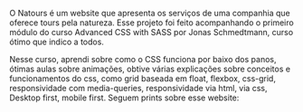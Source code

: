 O Natours é um website que apresenta os serviços de uma companhia que oferece tours pela natureza.
Esse projeto foi feito acompanhando o primeiro módulo do curso Advanced CSS with SASS por Jonas Schmedtmann, curso ótimo que indico a todos.

Nesse curso, aprendi sobre como o CSS funciona por baixo dos panos, ótimas aulas sobre animações, obtive várias explicações sobre conceitos e funcionamentos do css, como grid baseada em float, flexbox, css-grid, responsividade com media-queries, responsividade via html, via css, Desktop first, mobile first.
Seguem prints sobre esse website: 

